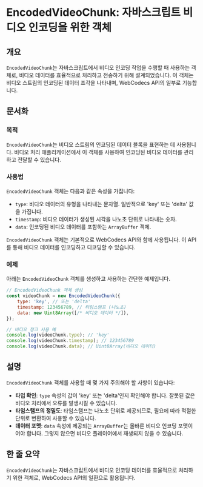 <!--
Meta Description: # EncodedVideoChunk: 자바스크립트 비디오 인코딩을 위한 객체 ## 개요 `EncodedVideoChunk`는 자바스크립트에서 비디오 인코딩 작업을 수행할 때 사용하는 객체로, 비디오 데이터를 효율적으로 처리하고 전송하기 위해 설계되었습니다. 이 객체는 ...
Meta Keywords: 비디오, encodedvideochunk, 있습니다, 데이터를, 데이터
-->

# EncodedVideoChunk: 자바스크립트 비디오 인코딩을 위한 객체

## 개요
`EncodedVideoChunk`는 자바스크립트에서 비디오 인코딩 작업을 수행할 때 사용하는 객체로, 비디오 데이터를 효율적으로 처리하고 전송하기 위해 설계되었습니다. 이 객체는 비디오 스트림의 인코딩된 데이터 조각을 나타내며, WebCodecs API의 일부로 기능합니다.

## 문서화

### 목적
`EncodedVideoChunk`는 비디오 스트림의 인코딩된 데이터 블록을 표현하는 데 사용됩니다. 비디오 처리 애플리케이션에서 이 객체를 사용하여 인코딩된 비디오 데이터를 관리하고 전달할 수 있습니다.

### 사용법
`EncodedVideoChunk` 객체는 다음과 같은 속성을 가집니다:

- `type`: 비디오 데이터의 유형을 나타내는 문자열. 일반적으로 'key' 또는 'delta' 값을 가집니다.
- `timestamp`: 비디오 데이터가 생성된 시각을 나노초 단위로 나타내는 숫자.
- `data`: 인코딩된 비디오 데이터를 포함하는 `ArrayBuffer` 객체.

`EncodedVideoChunk` 객체는 기본적으로 WebCodecs API와 함께 사용됩니다. 이 API를 통해 비디오 데이터를 인코딩하고 디코딩할 수 있습니다.

### 예제
아래는 `EncodedVideoChunk` 객체를 생성하고 사용하는 간단한 예제입니다.

```javascript
// EncodedVideoChunk 객체 생성
const videoChunk = new EncodedVideoChunk({
    type: 'key', // 또는 'delta'
    timestamp: 123456789, // 타임스탬프 (나노초)
    data: new Uint8Array([/* 비디오 데이터 */]),
});

// 비디오 청크 사용 예
console.log(videoChunk.type); // 'key'
console.log(videoChunk.timestamp); // 123456789
console.log(videoChunk.data); // Uint8Array(비디오 데이터)
```

## 설명
`EncodedVideoChunk` 객체를 사용할 때 몇 가지 주의해야 할 사항이 있습니다:

- **타입 확인**: `type` 속성의 값이 'key' 또는 'delta'인지 확인해야 합니다. 잘못된 값은 비디오 처리에서 오류를 발생시킬 수 있습니다.
- **타임스탬프의 정밀도**: 타임스탬프는 나노초 단위로 제공되므로, 필요에 따라 적절한 단위로 변환하여 사용할 수 있습니다.
- **데이터 포맷**: `data` 속성에 제공되는 `ArrayBuffer`는 올바른 비디오 인코딩 포맷이어야 합니다. 그렇지 않으면 비디오 플레이어에서 재생되지 않을 수 있습니다.

## 한 줄 요약
`EncodedVideoChunk`는 자바스크립트에서 비디오 인코딩 데이터를 효율적으로 처리하기 위한 객체로, WebCodecs API의 일환으로 활용됩니다.
